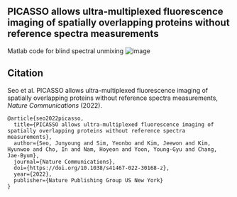## PICASSO allows ultra-multiplexed fluorescence imaging of spatially overlapping proteins without reference spectra measurements
Matlab code for blind spectral unmixing
![image](https://github.com/NICALab/PICASSO/assets/18739637/50031279-3dc5-4daf-935b-3bfdde7f9188)

## Citation
Seo et al. PICASSO allows ultra-multiplexed fluorescence imaging of spatially overlapping proteins without reference spectra measurements, *Nature Communications* (2022).
```
@article{seo2022picasso,
  title={PICASSO allows ultra-multiplexed fluorescence imaging of spatially overlapping proteins without reference spectra measurements},
  author={Seo, Junyoung and Sim, Yeonbo and Kim, Jeewon and Kim, Hyunwoo and Cho, In and Nam, Hoyeon and Yoon, Young-Gyu and Chang, Jae-Byum},
  journal={Nature Communications},
  doi={https://doi.org/10.1038/s41467-022-30168-z},
  year={2022},
  publisher={Nature Publishing Group US New York}
}
```
